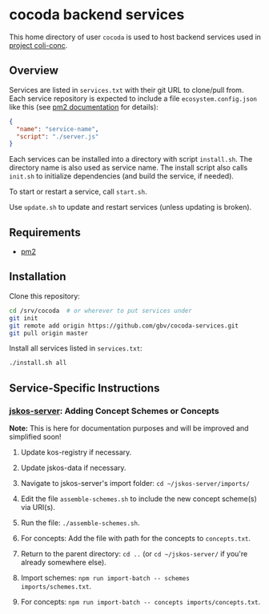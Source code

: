 # cocoda backend services

This home directory of user `cocoda` is used to host backend services used in
[project coli-conc](https://coli-conc.gbv.de/).

## Overview

Services are listed in `services.txt` with their git URL to clone/pull from.
Each service repository is expected to include a file `ecosystem.config.json`
like this (see [pm2 documentation] for details):

```json
{
  "name": "service-name",
  "script": "./server.js"
}
```

[pm2 documentation]: http://pm2.keymetrics.io/docs/usage/application-declaration/

Each services can be installed into a directory with script `install.sh`.
The directory name is also used as service name. The install script also
calls `init.sh` to initialize dependencies (and build the service, if needed).

To start or restart a service, call `start.sh`.

Use `update.sh` to update and restart services (unless updating is broken).

## Requirements

* [pm2](http://pm2.keymetrics.io/)

## Installation

Clone this repository:

```bash
cd /srv/cocoda  # or wherever to put services under
git init
git remote add origin https://github.com/gbv/cocoda-services.git 
git pull origin master
```

Install all services listed in `services.txt`:

```bash
./install.sh all
```

## Service-Specific Instructions

[jskos-server]: https://github.com/gbv/jskos-server

### [jskos-server]: Adding Concept Schemes or Concepts

**Note:** This is here for documentation purposes and will be improved and simplified soon!

1. Update kos-registry if necessary. 

1. Update jskos-data if necessary.

1. Navigate to jskos-server's import folder: `cd ~/jskos-server/imports/`

1. Edit the file `assemble-schemes.sh` to include the new concept scheme(s) via URI(s).

1. Run the file: `./assemble-schemes.sh`.

1. For concepts: Add the file with path for the concepts to `concepts.txt`.

1. Return to the parent directory: `cd ..` (or `cd ~/jskos-server/` if you're already somewhere else).

1. Import schemes: `npm run import-batch -- schemes imports/schemes.txt`.

1. For concepts: `npm run import-batch -- concepts imports/concepts.txt`.
